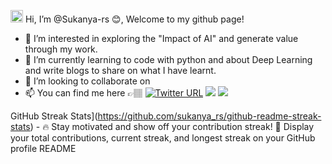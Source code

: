 <img src="https://camo.githubusercontent.com/e8e7b06ecf583bc040eb60e44eb5b8e0ecc5421320a92929ce21522dbc34c891/68747470733a2f2f6d656469612e67697068792e636f6d2f6d656469612f6876524a434c467a6361737252346961377a2f67697068792e676966 " alt="alt text" width="20" height="20"> Hi, I’m @Sukanya-rs 😊, Welcome to my github page! 
- 👀 I’m interested in exploring the "Impact of AI" and generate value through my work. 
- 🌱 I’m currently learning to code with python and about Deep Learning and write blogs to share on what I have learnt. 
- 💞️ I’m looking to collaborate on 
- 📫 You can find me here  👉🏽 [![Twitter URL](https://img.shields.io/twitter/url/https/twitter.com/sukanya_rs?style=social&label=Follow%20%40sukanya_rs)](https://twitter.com/sukanya_rs) [![](https://img.shields.io/badge/LinkedIn-0077B5?style=for-the-badge&logo=linkedin&logoColor=white)](https://www.linkedin.com/in/sukanyars/) [![](https://img.shields.io/badge/Medium-12100E?style=for-the-badge&logo=medium&logoColor=white)](https://medium.com/@sukanya.me) 

GitHub Streak Stats](https://github.com/sukanya_rs/github-readme-streak-stats) - 🔥 Stay motivated and show off your contribution streak! 🌟 Display your total contributions, current streak, and longest streak on your GitHub profile README

<!---
Sukanya-rs/Sukanya-rs is a ✨ special ✨ repository because its `README.md` (this file) appears on your GitHub profile.
You can click the Preview link to take a look at your changes.
--->
